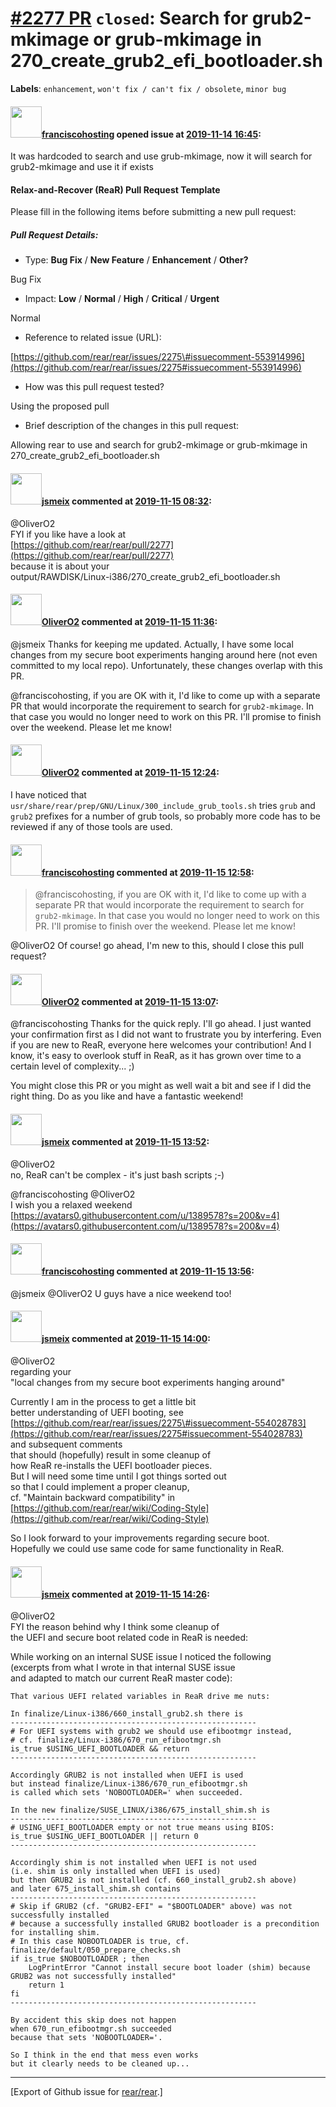 [\#2277 PR](https://github.com/rear/rear/pull/2277) `closed`: Search for grub2-mkimage or grub-mkimage in 270\_create\_grub2\_efi\_bootloader.sh
================================================================================================================================================

**Labels**: `enhancement`, `won't fix / can't fix / obsolete`,
`minor bug`

#### <img src="https://avatars.githubusercontent.com/u/56039320?v=4" width="50">[franciscohosting](https://github.com/franciscohosting) opened issue at [2019-11-14 16:45](https://github.com/rear/rear/pull/2277):

It was hardcoded to search and use grub-mkimage, now it will search for
grub2-mkimage and use it if exists

#### Relax-and-Recover (ReaR) Pull Request Template

Please fill in the following items before submitting a new pull request:

##### Pull Request Details:

-   Type: **Bug Fix** / **New Feature** / **Enhancement** / **Other?**

Bug Fix

-   Impact: **Low** / **Normal** / **High** / **Critical** / **Urgent**

Normal

-   Reference to related issue (URL):

[https://github.com/rear/rear/issues/2275\#issuecomment-553914996](https://github.com/rear/rear/issues/2275#issuecomment-553914996)

-   How was this pull request tested?

Using the proposed pull

-   Brief description of the changes in this pull request:

Allowing rear to use and search for grub2-mkimage or grub-mkimage in
270\_create\_grub2\_efi\_bootloader.sh

#### <img src="https://avatars.githubusercontent.com/u/1788608?u=925fc54e2ce01551392622446ece427f51e2f0ce&v=4" width="50">[jsmeix](https://github.com/jsmeix) commented at [2019-11-15 08:32](https://github.com/rear/rear/pull/2277#issuecomment-554264193):

@OliverO2  
FYI if you like have a look at  
[https://github.com/rear/rear/pull/2277](https://github.com/rear/rear/pull/2277)  
because it is about your  
output/RAWDISK/Linux-i386/270\_create\_grub2\_efi\_bootloader.sh

#### <img src="https://avatars.githubusercontent.com/u/4660803?v=4" width="50">[OliverO2](https://github.com/OliverO2) commented at [2019-11-15 11:36](https://github.com/rear/rear/pull/2277#issuecomment-554327091):

@jsmeix Thanks for keeping me updated. Actually, I have some local
changes from my secure boot experiments hanging around here (not even
committed to my local repo). Unfortunately, these changes overlap with
this PR.

@franciscohosting, if you are OK with it, I'd like to come up with a
separate PR that would incorporate the requirement to search for
`grub2-mkimage`. In that case you would no longer need to work on this
PR. I'll promise to finish over the weekend. Please let me know!

#### <img src="https://avatars.githubusercontent.com/u/4660803?v=4" width="50">[OliverO2](https://github.com/OliverO2) commented at [2019-11-15 12:24](https://github.com/rear/rear/pull/2277#issuecomment-554340202):

I have noticed that
`usr/share/rear/prep/GNU/Linux/300_include_grub_tools.sh` tries `grub`
and `grub2` prefixes for a number of grub tools, so probably more code
has to be reviewed if any of those tools are used.

#### <img src="https://avatars.githubusercontent.com/u/56039320?v=4" width="50">[franciscohosting](https://github.com/franciscohosting) commented at [2019-11-15 12:58](https://github.com/rear/rear/pull/2277#issuecomment-554349465):

> @franciscohosting, if you are OK with it, I'd like to come up with a
> separate PR that would incorporate the requirement to search for
> `grub2-mkimage`. In that case you would no longer need to work on this
> PR. I'll promise to finish over the weekend. Please let me know!

@OliverO2 Of course! go ahead, I'm new to this, should I close this pull
request?

#### <img src="https://avatars.githubusercontent.com/u/4660803?v=4" width="50">[OliverO2](https://github.com/OliverO2) commented at [2019-11-15 13:07](https://github.com/rear/rear/pull/2277#issuecomment-554352080):

@franciscohosting Thanks for the quick reply. I'll go ahead. I just
wanted your confirmation first as I did not want to frustrate you by
interfering. Even if you are new to ReaR, everyone here welcomes your
contribution! And I know, it's easy to overlook stuff in ReaR, as it has
grown over time to a certain level of complexity... ;)

You might close this PR or you might as well wait a bit and see if I did
the right thing. Do as you like and have a fantastic weekend!

#### <img src="https://avatars.githubusercontent.com/u/1788608?u=925fc54e2ce01551392622446ece427f51e2f0ce&v=4" width="50">[jsmeix](https://github.com/jsmeix) commented at [2019-11-15 13:52](https://github.com/rear/rear/pull/2277#issuecomment-554366172):

@OliverO2  
no, ReaR can't be complex - it's just bash scripts ;-)

@franciscohosting @OliverO2  
I wish you a relaxed weekend  
[https://avatars0.githubusercontent.com/u/1389578?s=200&v=4](https://avatars0.githubusercontent.com/u/1389578?s=200&v=4)

#### <img src="https://avatars.githubusercontent.com/u/56039320?v=4" width="50">[franciscohosting](https://github.com/franciscohosting) commented at [2019-11-15 13:56](https://github.com/rear/rear/pull/2277#issuecomment-554367444):

@jsmeix @OliverO2 U guys have a nice weekend too!

#### <img src="https://avatars.githubusercontent.com/u/1788608?u=925fc54e2ce01551392622446ece427f51e2f0ce&v=4" width="50">[jsmeix](https://github.com/jsmeix) commented at [2019-11-15 14:00](https://github.com/rear/rear/pull/2277#issuecomment-554368834):

@OliverO2  
regarding your  
"local changes from my secure boot experiments hanging around"

Currently I am in the process to get a little bit  
better understanding of UEFI booting, see  
[https://github.com/rear/rear/issues/2275\#issuecomment-554028783](https://github.com/rear/rear/issues/2275#issuecomment-554028783)  
and subsequent comments  
that should (hopefully) result in some cleanup of  
how ReaR re-installs the UEFI bootloader pieces.  
But I will need some time until I got things sorted out  
so that I could implement a proper cleanup,  
cf. "Maintain backward compatibility" in  
[https://github.com/rear/rear/wiki/Coding-Style](https://github.com/rear/rear/wiki/Coding-Style)

So I look forward to your improvements regarding secure boot.  
Hopefully we could use same code for same functionality in ReaR.

#### <img src="https://avatars.githubusercontent.com/u/1788608?u=925fc54e2ce01551392622446ece427f51e2f0ce&v=4" width="50">[jsmeix](https://github.com/jsmeix) commented at [2019-11-15 14:26](https://github.com/rear/rear/pull/2277#issuecomment-554378757):

@OliverO2  
FYI the reason behind why I think some cleanup of  
the UEFI and secure boot related code in ReaR is needed:

While working on an internal SUSE issue I noticed the following  
(excerpts from what I wrote in that internal SUSE issue  
and adapted to match our current ReaR master code):

    That various UEFI related variables in ReaR drive me nuts:

    In finalize/Linux-i386/660_install_grub2.sh there is
    -------------------------------------------------------
    # For UEFI systems with grub2 we should use efibootmgr instead,
    # cf. finalize/Linux-i386/670_run_efibootmgr.sh
    is_true $USING_UEFI_BOOTLOADER && return
    -------------------------------------------------------

    Accordingly GRUB2 is not installed when UEFI is used
    but instead finalize/Linux-i386/670_run_efibootmgr.sh
    is called which sets 'NOBOOTLOADER=' when succeeded.

    In the new finalize/SUSE_LINUX/i386/675_install_shim.sh is
    -------------------------------------------------------
    # USING_UEFI_BOOTLOADER empty or not true means using BIOS:
    is_true $USING_UEFI_BOOTLOADER || return 0
    -------------------------------------------------------

    Accordingly shim is not installed when UEFI is not used
    (i.e. shim is only installed when UEFI is used)
    but then GRUB2 is not installed (cf. 660_install_grub2.sh above)
    and later 675_install_shim.sh contains
    -------------------------------------------------------
    # Skip if GRUB2 (cf. "GRUB2-EFI" = "$BOOTLOADER" above) was not successfully installed
    # because a successfully installed GRUB2 bootloader is a precondition for installing shim.
    # In this case NOBOOTLOADER is true, cf. finalize/default/050_prepare_checks.sh
    if is_true $NOBOOTLOADER ; then
        LogPrintError "Cannot install secure boot loader (shim) because GRUB2 was not successfully installed"
        return 1
    fi
    -------------------------------------------------------

    By accident this skip does not happen
    when 670_run_efibootmgr.sh succeeded
    because that sets 'NOBOOTLOADER='.

    So I think in the end that mess even works
    but it clearly needs to be cleaned up...

------------------------------------------------------------------------

\[Export of Github issue for
[rear/rear](https://github.com/rear/rear).\]
